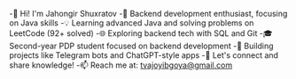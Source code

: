 -👋 Hi! I'm Jahongir Shuxratov
-🚀 Backend development enthusiast, focusing on Java skills
-💡 Learning advanced Java and solving problems on LeetCode (92+ solved)
-🌐 Exploring backend tech with SQL and Git
-🎓 Second-year PDP student focused on backend development
-📌 Building projects like Telegram bots and ChatGPT-style apps
-💬 Let's connect and share knowledge!
-📫 Reach me at: tvajoyibgoya@gmail.com
<!--- Jahongir Shuxratov/Jahongir Shuxratov is a ✨ special ✨ repository because its README.md (this file) appears on your GitHub profile. You can click the Preview link to take a look at your changes. --->
